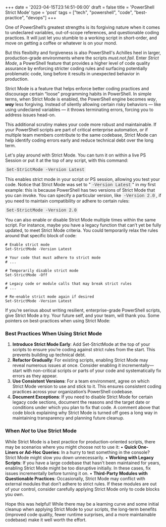 +++
date = '2023-04-15T23:14:51-06:00'
draft = false
title = 'PowerShell Strict Mode'
type = 'post'
tags = ["tech", "powershell", "code", "best-practice", "devops"]
+++

<style>
/* Base style for code blocks */
.code-block {
    padding: 15px;                    /* Padding around the code */
    font-family: 'Courier New', Courier, monospace; /* Monospace font */
    white-space: pre-wrap;            /* Preserve whitespace and wrap lines */
    border-radius: 5px;               /* Rounded corners */
    overflow-x: auto;                 /* Horizontal scroll if needed */
    margin: 20px 0;                   /* Vertical spacing */
    /* Default colors (light mode) */
    background-color: #f5f5f5;        /* Light gray background */
    border: 1px solid #ddd;           /* Light border */
    color: #333;                      /* Dark text for readability */
}

/* Style for inline monospace text */
.mono {
    font-family: 'Courier New', Courier, monospace; /* Monospace font */
    background-color: #f0f0f0;        /* Light background to highlight */
    padding: 2px 4px;                  /* Padding around text */
    border-radius: 3px;                /* Rounded corners */
}

/* Dark mode overrides for code blocks */
@media (prefers-color-scheme: dark) {
    .code-block {
        background-color: #2d2d2d;    /* Dark background */
        border: 1px solid #555;        /* Darker border */
        color: #f8f8f2;                /* Light text for readability */
    }

    .mono {
        background-color: #3c3c3c;     /* Darker background for inline code */
        color: #f8f8f2;                /* Light text */
    }
}

/* Optional: Light mode overrides (for explicitness) */
@media (prefers-color-scheme: light) {
    .code-block {
        background-color: #f5f5f5;     /* Light gray background */
        border: 1px solid #ddd;        /* Light border */
        color: #333;                   /* Dark text */
    }

    .mono {
        background-color: #f0f0f0;     /* Light background */
        color: #333;                   /* Dark text */
    }
}
</style>

One of PowerShell’s greatest strengths is its forgiving nature when it comes to undeclared variables, out-of-scope references, and questionable coding practices. It will just let you stumble to a working script in short-order, and move on getting a coffee or whatever is on your mond.  <br />

But this flexibilty and forgiveness is also PowerShell's Achilles heel in larger, production-grade environments where the scripts *must.not.fail*. Enter *Strict Mode*, a PowerShell feature that provides a higher level of code quality assurance by enforcing stricter coding rules and surfacing potentially problematic code, long before it results in unexpected behavior in production. <br />

Strict Mode is a feature that helps enforce better coding practices and discourage certain “loose” programming habits in PowerShell. In simple terms, when Strict Mode is enabled, the PowerShell engine becomes *way*, ***way*** less forgiving. Instead of silently allowing certain risky behaviors — like using undeclared variables — it throws terminating errors, forcing you to address issues head-on.<br />

This additional scrutiny makes your code more robust and maintainable. If your PowerShell scripts are part of critical enterprise automation, or if multiple team members contribute to the same codebase, Strict Mode can help identify coding errors early and reduce technical debt over the long term.<br />

Let's play around with Strict Mode.  You can turn it on within a live PS Session or put it at the top of any script, with this command:

<span class="mono"> Set-StrictMode -Version Latest </span><br />

This enables strict mode in your script or PS session, allowing you test your code.  Notice that Strict Mode was set to "<span class="mono">-Version Latest</span>" in my first example: this is because PowerShell has two versions of Strict Mode that you can invoke. You can specify a particular version, like <span class="mono">-Version 2.0</span>, if you need to maintain compatibility or adhere to certain rules:<br />

<span class="mono"> Set-StrictMode -Version 2.0 </span><br />

You can also enable or disable Strict Mode multiple times within the same script. For instance, maybe you have a legacy function that can’t yet be fully updated, to meet Strict Mode criteria.  You could temporarily relax the rules around that specific block of code:

~~~
# Enable strict mode
Set-StrictMode -Version Latest

# Your code that must adhere to strict mode
# ...

# Temporarily disable strict mode
Set-StrictMode -Off

# Legacy code or module calls that may break strict rules
# ...

# Re-enable strict mode again if desired
Set-StrictMode -Version Latest
~~~

If you’re serious about writing resilient, enterprise-grade PowerShell scripts, give Strict Mode a try. Your future self, and your team, will thank you.  Some pointers on best-practices when using Strict Mode: <br />

### Best Practices When Using Strict Mode

1.	**Introduce Strict Mode Early**: Add Set-StrictMode at the top of your scripts to ensure you’re coding against strict rules from the start. This prevents building up technical debt.
2.	**Refactor Gradually**: For existing scripts, enabling Strict Mode may reveal numerous issues at once. Consider enabling it incrementally—start with non-critical scripts or parts of your code and systematically fix errors as they appear.
3.	**Use Consistent Versions**: For a team environment, agree on which Strict Mode version to use and stick to it. This ensures consistent coding practices across your organization’s PowerShell codebase.
4.	**Document Exceptions**: If you need to disable Strict Mode for certain legacy code sections, document the reasons and the target date or conditions under which you plan to fix that code. A comment above that code block explaining why Strict Mode is turned off goes a long way in maintaining transparency and planning future cleanup.

### When *Not* to Use Strict Mode
While Strict Mode is a best practice for production-oriented scripts, there may be scenarios where you might choose not to use it:
	• **Quick One-Liners or Ad-Hoc Queries**: In a hurry to test something in the console? Strict Mode might slow you down unnecessarily.
	• **Working with Legacy Scripts**: If you have a large codebase that hasn’t been maintained for years, enabling Strict Mode might be too disruptive initially. In these cases, fix issues incrementally before turning it on.
	• **Third-Party Modules with Questionable Practices**: Occasionally, Strict Mode may conflict with external modules that don’t adhere to strict rules. If these modules are out of your control, consider carefully applying Strict Mode only to code blocks you own.<br />

Hope this was helpful!  While there may be a learning curve and some initial cleanup when applying Strict Mode to your scripts, the long-term benefits (improved code quality, fewer runtime surprises, and a more maintainable codebase) make it well worth the effort.